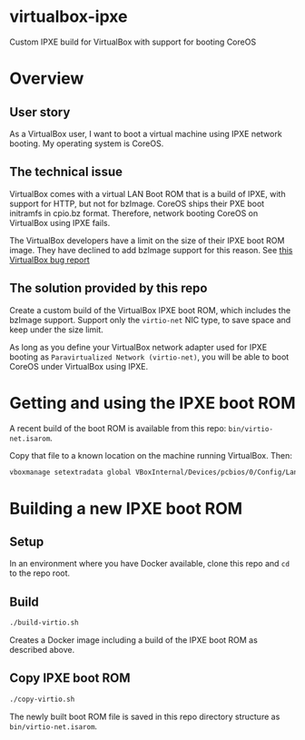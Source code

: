 # virtualbox-ipxe
Custom IPXE build for VirtualBox with support for booting CoreOS

# Overview

## User story

As a VirtualBox user, I want to boot a virtual machine using IPXE network booting. My operating system is CoreOS.

## The technical issue

VirtualBox comes with a virtual LAN Boot ROM that is a build of IPXE, with support for HTTP, but not for bzImage.
CoreOS ships their PXE boot initramfs in cpio.bz format.
Therefore, network booting CoreOS on VirtualBox using IPXE fails.

The VirtualBox developers have a limit on the size of their IPXE boot ROM image. 
They have declined to add bzImage support for this reason.
See [this VirtualBox bug report](https://www.virtualbox.org/ticket/15159)

## The solution provided by this repo

Create a custom build of the VirtualBox IPXE boot ROM, which includes the bzImage support.
Support only the `virtio-net` NIC type, to save space and keep under the size limit.

As long as you define your VirtualBox network adapter used for IPXE booting as `Paravirtualized Network (virtio-net)`, you will be able to boot CoreOS under VirtualBox using IPXE.

# Getting and using the IPXE boot ROM

A recent build of the boot ROM is available from this repo: `bin/virtio-net.isarom`. 

Copy that file to a known location on the machine running VirtualBox. Then:

```bash
vboxmanage setextradata global VBoxInternal/Devices/pcbios/0/Config/LanBootRom <absolute-path>/virtio-net.isarom
```

# Building a new IPXE boot ROM

## Setup

In an environment where you have Docker available, clone this repo and `cd` to the repo root.

## Build

```bash
./build-virtio.sh
```

Creates a Docker image including a build of the IPXE boot ROM as described above.

## Copy IPXE boot ROM

```bash
./copy-virtio.sh
```

The newly built boot ROM file is saved in this repo directory structure as `bin/virtio-net.isarom`.